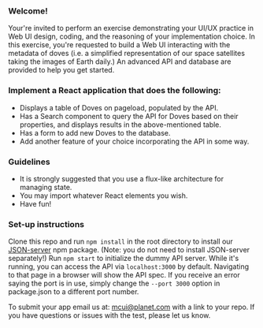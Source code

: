 ### Welcome!

Your're invited to perform an exercise demonstrating your UI/UX practice in Web UI design, coding, and the reasoning of your implementation choice. In this exercise, you're requested to build a Web UI interacting with the metadata of doves (i.e. a simplified representation of our space satellites taking the images of Earth daily.) An advanced API and database are provided to help you get started.

### Implement a React application that does the following:

* Displays a table of Doves on pageload, populated by the API.
* Has a Search component to query the API for Doves based on their properties, and displays results in the above-mentioned table.
* Has a form to add new Doves to the database.
* Add another feature of your choice incorporating the API in some way.

### Guidelines

* It is strongly suggested that you use a flux-like architecture for managing state.
* You may import whatever React elements you wish.
* Have fun!

### Set-up instructions

Clone this repo and run `npm install` in the root directory to install our [JSON-server](https://github.com/typicode/json-server) npm package. (Note: you do not need to install JSON-server separately!) Run `npm start` to initialize the dummy API server. While it's running, you can access the API via `localhost:3000` by default. Navigating to that page in a browser will show the API spec. If you receive an error saying the port is in use, simply change the `--port 3000` option in package.json to a different port number. 

To submit your app email us at: mcui@planet.com with a link to your repo. If you have questions or issues with the test, please let us know.
